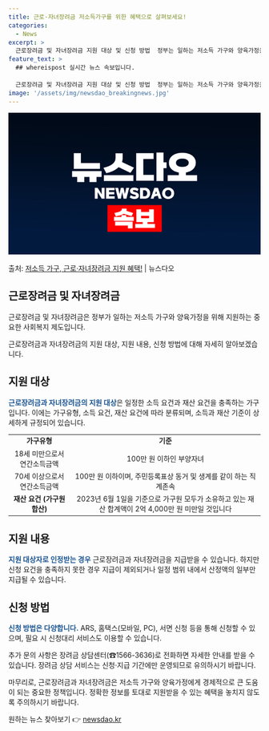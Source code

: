 ```yaml
---
title: 근로·자녀장려금 저소득가구를 위한 혜택으로 살펴보세요!
categories:
  - News
excerpt: >
  근로장려금 및 자녀장려금 지원 대상 및 신청 방법  정부는 일하는 저소득 가구와 양육가정을 위해 근로장려금과…
feature_text: >
  ## whereispost 실시간 뉴스 속보입니다.

  근로장려금 및 자녀장려금 지원 대상 및 신청 방법  정부는 일하는 저소득 가구와 양육가정을 위해 근로장려금과…
image: '/assets/img/newsdao_breakingnews.jpg'
---
```


![뉴스다오 속보](/assets/img/newsdao_breakingnews.jpg)

<p>출처: <a href="https://newsdao.kr/4439" rel="dofollow">저소득 가구, 근로·자녀장려금 지원 혜택!</a> | 뉴스다오</p>

<h2 data-ke-size="size26">근로장려금 및 자녀장려금</h2>
근로장려금 및 자녀장려금은 정부가 일하는 저소득 가구와 양육가정을 위해 지원하는 중요한 사회복지 제도입니다.

<p data-ke-size="size16">근로장려금과 자녀장려금의 지원 대상, 지원 내용, 신청 방법에 대해 자세히 알아보겠습니다.</p>

<h2 data-ke-size="size24">지원 대상</h2>
<b><span style="color: #1a5490;">근로장려금과 자녀장려금의 지원 대상</span></b>은 일정한 소득 요건과 재산 요건을 충족하는 가구입니다. 이에는 가구유형, 소득 요건, 재산 요건에 따라 분류되며, 소득과 재산 기준이 상세하게 규정되어 있습니다.

<table>
  <tr>
    <td style="text-align: center; height: 17px;"><b>가구유형</b></td>
    <td style="text-align: center; height: 17px;"><b>기준</b></td>
  </tr>
  <tr>
    <td style="text-align: center; height: 17px;">18세 미만으로서 연간소득금액</td>
    <td style="text-align: center; height: 17px;">100만 원 이하인 부양자녀</td>
  </tr>
  <tr>
    <td style="text-align: center; height: 17px;">70세 이상으로서 연간소득금액</td>
    <td style="text-align: center; height: 17px;">100만 원 이하이며, 주민등록표상 동거 및 생계를 같이 하는 직계존속</td>
  </tr>
  <tr>
    <td style="text-align: center; height: 17px;"><b>재산 요건 (가구원 합산)</b></td>
    <td style="text-align: center; height: 17px;">2023년 6월 1일을 기준으로 가구원 모두가 소유하고 있는 재산 합계액이 2억 4,000만 원 미만일 것입니다</td>
  </tr>
</table>

<h2 data-ke-size="size24">지원 내용</h2>
<b><span style="color: #1a5490;">지원 대상자로 인정받는 경우</span></b> 근로장려금과 자녀장려금을 지급받을 수 있습니다. 하지만 신청 요건을 충족하지 못한 경우 지급이 제외되거나 일정 범위 내에서 산정액의 일부만 지급될 수 있습니다.

<h2 data-ke-size="size24">신청 방법</h2>
<b><span style="color: #1a5490;">신청 방법은 다양합니다.</span></b> ARS, 홈택스(모바일, PC), 서면 신청 등을 통해 신청할 수 있으며, 필요 시 신청대리 서비스도 이용할 수 있습니다.

<p data-ke-size="size16">추가 문의 사항은 장려금 상담센터(☎1566-3636)로 전화하면 자세한 안내를 받을 수 있습니다. 장려금 상담 서비스는 신청·지급 기간에만 운영되므로 유의하시기 바랍니다.</p>

마무리로, 근로장려금과 자녀장려금은 저소득 가구와 양육가정에게 경제적으로 큰 도움이 되는 중요한 정책입니다. 정확한 정보를 토대로 지원받을 수 있는 혜택을 놓치지 않도록 주의하시기 바랍니다. 

원하는 뉴스 찾아보기 👉 <a href="https://newsdao.kr" rel="dofollow">newsdao.kr</a>


